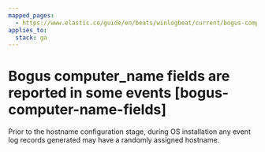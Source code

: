 ```yaml
---
mapped_pages:
  - https://www.elastic.co/guide/en/beats/winlogbeat/current/bogus-computer-name-fields.html
applies_to:
  stack: ga
---
```


# Bogus computer_name fields are reported in some events [bogus-computer-name-fields]

Prior to the hostname configuration stage, during OS installation any event log records generated may have a randomly assigned hostname.

